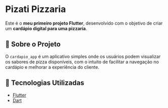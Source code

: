 # Pizati Pizzaria

Este é o **meu primeiro projeto Flutter**, desenvolvido com o objetivo de criar um **cardápio digital para uma pizzaria**.

## 📱 Sobre o Projeto

O `cardapio_app` é um aplicativo simples onde os usuários podem visualizar os sabores de pizza disponíveis, com o intuito de facilitar a navegação no cardápio e melhorar a experiência do cliente.

## 🚀 Tecnologias Utilizadas

- [Flutter](https://flutter.dev/)
- [Dart](https://dart.dev/)

